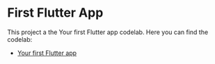 # First Flutter App

This project a the Your first Flutter app codelab.
Here you can find the codelab:

- [Your first Flutter app](https://codelabs.developers.google.com/codelabs/flutter-codelab-first#0)


